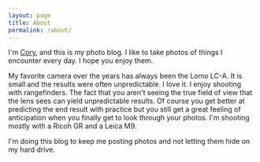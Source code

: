 ```yaml
---
layout: page
title: About
permalink: /about/
---
```


I'm [Cory](http://corygrunk.com/), and this is my photo blog. I like to take photos of things I encounter every day. I hope you enjoy them.

My favorite camera over the years has always been the Lomo LC-A. It is small and the results were often unpredictable. I love it. I enjoy shooting with rangefinders. The fact that you aren't seeing the true field of view that the lens sees can yield unpredictable results. Of course you get better at predicting the end result with practice but you still get a great feeling of anticipation when you finally get to look through your photos. I'm shooting mostly with a Ricoh GR and a Leica M9.

I'm doing this blog to keep me posting photos and not letting them hide on my hard drive.
